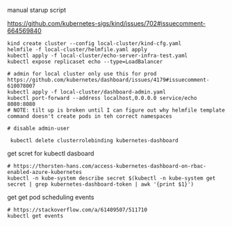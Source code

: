 manual starup script

https://github.com/kubernetes-sigs/kind/issues/702#issuecomment-664569840

```
kind create cluster --config local-cluster/kind-cfg.yaml 
helmfile -f local-cluster/helmfile.yaml apply
kubectl apply -f local-cluster/echo-server-infra-test.yaml
kubectl expose replicaset echo --type=LoadBalancer

# admin for local cluster only use this for prod https://github.com/kubernetes/dashboard/issues/4179#issuecomment-610078007
kubectl apply -f local-cluster/dashboard-admin.yaml 
kubectl port-forward --address localhost,0.0.0.0 service/echo 8080:8080
# NOTE: tilt up is broken until I can figure out why helmfile template command doesn't create pods in teh correct namespaces

# disable admin-user

 kubectl delete clusterrolebinding kubernetes-dashboard
```

get scret for kubectl dasboard

```
# https://thorsten-hans.com/access-kubernetes-dashboard-on-rbac-enabled-azure-kubernetes
kubectl -n kube-system describe secret $(kubectl -n kube-system get secret | grep kubernetes-dashboard-token | awk '{print $1}')
```

get get pod scheduling events

```
# https://stackoverflow.com/a/61409507/511710
kubectl get events
```